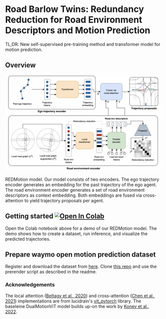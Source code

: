# Road Barlow Twins: Redundancy Reduction for Road Environment Descriptors and Motion Prediction
TL;DR: New self-supervised pre-training method and transformer model for motion prediction.

## Overview
![Model architecture](red-motion-model.png "Model architecture")

REDMotion model. Our model consists of two encoders. The ego trajectory encoder generates an embedding for the past trajectory of the ego agent. The road environment encoder generates a set of road environment descriptors as context embedding. Both embeddings are fused via cross-attention to yield trajectory proposals per agent.

## Getting started  [![Open In Colab](https://colab.research.google.com/assets/colab-badge.svg)](https://colab.research.google.com/drive/1vC5lqRVicGsmx8bkSlxrH4Tm9cTUr4e9?usp=sharing)

Open the Colab notebook above for a demo of our REDMotion model. The demo shows how to create a dataset, run inference, and visualize the predicted trajectories.

## Prepare waymo open motion prediction dataset
Register and download the dataset from [here](https://waymo.com/open).
Clone [this repo](https://github.com/kbrodt/waymo-motion-prediction-2021) and use the prerender script as described in the readme.

### Acknowledgements
The local attention ([Beltagy et al., 2020](https://arxiv.org/abs/2004.05150)) and cross-attention ([Chen et al., 2021](https://arxiv.org/abs/2103.14899)) implementations are from lucidrain's [vit_pytorch](https://github.com/lucidrains/vit-pytorch) library.
The baseleine DualMotionViT model builds up-on the work by [Konev et al., 2022](https://arxiv.org/abs/2206.02163).
